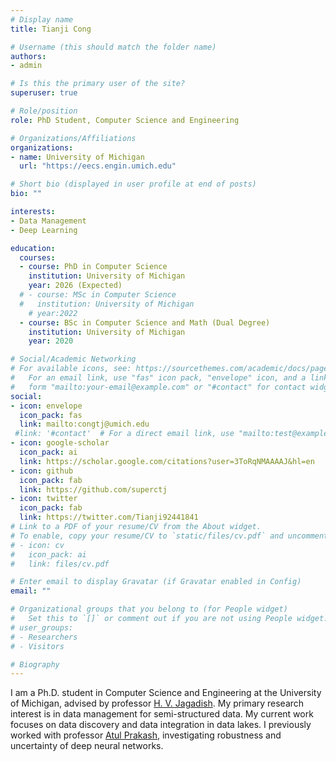 ```yaml
---
# Display name
title: Tianji Cong

# Username (this should match the folder name)
authors:
- admin

# Is this the primary user of the site?
superuser: true

# Role/position
role: PhD Student, Computer Science and Engineering

# Organizations/Affiliations
organizations:
- name: University of Michigan
  url: "https://eecs.engin.umich.edu"

# Short bio (displayed in user profile at end of posts)
bio: ""

interests:
- Data Management
- Deep Learning

education:
  courses:
  - course: PhD in Computer Science
    institution: University of Michigan
    year: 2026 (Expected)
  # - course: MSc in Computer Science
  #   institution: University of Michigan
    # year:2022
  - course: BSc in Computer Science and Math (Dual Degree)
    institution: University of Michigan
    year: 2020

# Social/Academic Networking
# For available icons, see: https://sourcethemes.com/academic/docs/page-builder/#icons
#   For an email link, use "fas" icon pack, "envelope" icon, and a link in the
#   form "mailto:your-email@example.com" or "#contact" for contact widget.
social:
- icon: envelope
  icon_pack: fas
  link: mailto:congtj@umich.edu
 #link: '#contact'  # For a direct email link, use "mailto:test@example.org".
- icon: google-scholar
  icon_pack: ai
  link: https://scholar.google.com/citations?user=3ToRqNMAAAAJ&hl=en
- icon: github
  icon_pack: fab
  link: https://github.com/superctj
- icon: twitter
  icon_pack: fab
  link: https://twitter.com/Tianji92441841
# Link to a PDF of your resume/CV from the About widget.
# To enable, copy your resume/CV to `static/files/cv.pdf` and uncomment the lines below.
# - icon: cv
#   icon_pack: ai
#   link: files/cv.pdf

# Enter email to display Gravatar (if Gravatar enabled in Config)
email: ""

# Organizational groups that you belong to (for People widget)
#   Set this to `[]` or comment out if you are not using People widget.
# user_groups:
# - Researchers
# - Visitors

# Biography
---
```


I am a Ph.D. student in Computer Science and Engineering at the University of Michigan, advised by professor [H. V. Jagadish](https://web.eecs.umich.edu/~jag/). My primary research interest is in data management for semi-structured data. My current work focuses on data discovery and data integration in data lakes. I previously worked with professor [Atul Prakash](https://web.eecs.umich.edu/~aprakash/), investigating robustness and uncertainty of deep neural networks.
